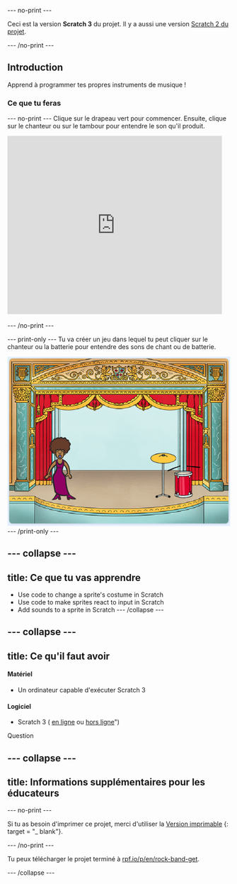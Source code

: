 \--- no-print \---

Ceci est la version **Scratch 3** du projet. Il y a aussi une version [Scratch 2 du projet](https://projects.raspberrypi.org/en/projects/rock-band-scratch2).

\--- /no-print \---

## Introduction

Apprend à programmer tes propres instruments de musique !

### Ce que tu feras

\--- no-print \--- Clique sur le drapeau vert pour commencer. Ensuite, clique sur le chanteur ou sur le tambour pour entendre le son qu'il produit.

<div class="scratch-preview">
  <iframe allowtransparency="true" width="485" height="402" src="https://scratch.mit.edu/projects/embed/276872220/?autostart=false" frameborder="0" scrolling="no"></iframe>
</div>

\--- /no-print \---

\--- print-only \--- Tu va créer un jeu dans lequel tu peut cliquer sur le chanteur ou la batterie pour entendre des sons de chant ou de batterie.

![capture d'écran du jeu](images/demo.png) \--- /print-only \---

## \--- collapse \---

## title: Ce que tu vas apprendre

+ Use code to change a sprite's costume in Scratch
+ Use code to make sprites react to input in Scratch
+ Add sounds to a sprite in Scratch \--- /collapse \---

## \--- collapse \---

## title: Ce qu'il faut avoir

#### Matériel

+ Un ordinateur capable d'exécuter Scratch 3

#### Logiciel

+ Scratch 3 ( [en ligne](http://rpf.io/scratchon) ou [hors ligne](http://rpf.io/scratchoff)")

Question

## \--- collapse \---

## title: Informations supplémentaires pour les éducateurs

\--- no-print \---

Si tu as besoin d'imprimer ce projet, merci d'utiliser la [Version imprimable](https://projects.raspberrypi.org/en/projects/rock-band/print) {: target = "_ blank"}.

\--- /no-print \---

Tu peux télécharger le projet terminé à [rpf.io/p/en/rock-band-get](http://rpf.io/p/en/rock-band-get).

\--- /collapse \---